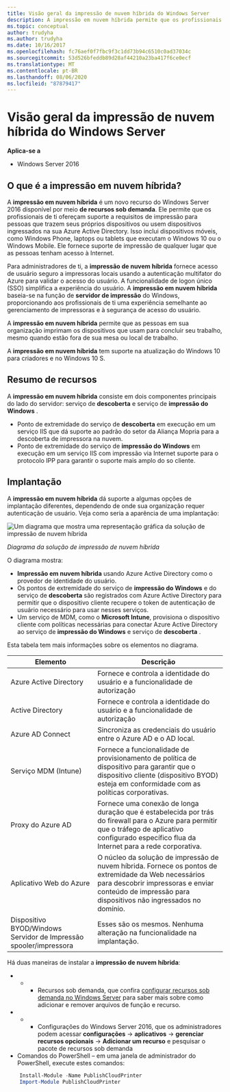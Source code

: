 ```yaml
---
title: Visão geral da impressão de nuvem híbrida do Windows Server
description: A impressão em nuvem híbrida permite que os profissionais de ti ofereçam suporte aos requisitos de impressão para BYOD ou dispositivos ingressados no domínio.
ms.topic: conceptual
author: trudyha
ms.author: trudyha
ms.date: 10/16/2017
ms.openlocfilehash: fc76aef0f7fbc9f3c1dd73b94c6510c0ad37034c
ms.sourcegitcommit: 53d526bfeddb89d28af44210a23ba417f6ce0ecf
ms.translationtype: MT
ms.contentlocale: pt-BR
ms.lasthandoff: 08/06/2020
ms.locfileid: "87879417"
---
```

# <a name="windows-server-hybrid-cloud-print-overview"></a>Visão geral da impressão de nuvem híbrida do Windows Server

**Aplica-se a**
-   Windows Server 2016

## <a name="what-is-hybrid-cloud-print"></a>O que é a impressão em nuvem híbrida?
A **impressão em nuvem híbrida** é um novo recurso do Windows Server 2016 disponível por meio **de recursos sob demanda**. Ele permite que os profissionais de ti ofereçam suporte a requisitos de impressão para pessoas que trazem seus próprios dispositivos ou usem dispositivos ingressados na sua Azure Active Directory. Isso inclui dispositivos móveis, como Windows Phone, laptops ou tablets que executam o Windows 10 ou o Windows Mobile. Ele fornece suporte de impressão de qualquer lugar que as pessoas tenham acesso à Internet.

Para administradores de ti, a **impressão de nuvem híbrida** fornece acesso de usuário seguro a impressoras locais usando a autenticação multifator do Azure para validar o acesso do usuário. A funcionalidade de logon único (SSO) simplifica a experiência do usuário. A **impressão em nuvem híbrida** baseia-se na função de **servidor de impressão** do Windows, proporcionando aos profissionais de ti uma experiência semelhante ao gerenciamento de impressoras e à segurança de acesso do usuário.

A **impressão em nuvem híbrida** permite que as pessoas em sua organização imprimam os dispositivos que usam para concluir seu trabalho, mesmo quando estão fora de sua mesa ou local de trabalho.

A **impressão em nuvem híbrida** tem suporte na atualização do Windows 10 para criadores e no Windows 10 S.

## <a name="feature-summary"></a>Resumo de recursos
A **impressão em nuvem híbrida** consiste em dois componentes principais do lado do servidor: serviço de **descoberta** e serviço de **impressão do Windows** .
- Ponto de extremidade do serviço de **descoberta** em execução em um serviço IIS que dá suporte ao padrão do setor da Aliança Mopria para a descoberta de impressora na nuvem.
- Ponto de extremidade do serviço de **impressão do Windows** em execução em um serviço IIS com impressão via Internet suporte para o protocolo IPP para garantir o suporte mais amplo do so cliente.

## <a name="deployment"></a>Implantação
A **impressão em nuvem híbrida** dá suporte a algumas opções de implantação diferentes, dependendo de onde sua organização requer autenticação de usuário. Veja como seria a aparência de uma implantação:

![Um diagrama que mostra uma representação gráfica da solução de impressão de nuvem híbrida](../media/hybrid-cloud-print/wshcp-deployment-options.png)

*Diagrama da solução de impressão de nuvem híbrida*

O diagrama mostra:
- **Impressão em nuvem híbrida** usando Azure Active Directory como o provedor de identidade do usuário.
- Os pontos de extremidade do serviço de **impressão do Windows** e do serviço de **descoberta** são registrados com Azure Active Directory para permitir que o dispositivo cliente recupere o token de autenticação de usuário necessário para usar nesses serviços.
- Um serviço de MDM, como o **Microsoft Intune**, provisiona o dispositivo cliente com políticas necessárias para conectar Azure Active Directory ao serviço de **impressão do Windows** e serviço de **descoberta** .

Esta tabela tem mais informações sobre os elementos no diagrama.

| Elemento | Descrição |
| ------- | ----------- |
| Azure Active Directory  | Fornece e controla a identidade do usuário e a funcionalidade de autorização |
| Active Directory        | Fornece e controla a identidade do usuário e a funcionalidade de autorização |
| Azure AD Connect  | Sincroniza as credenciais do usuário entre o Azure AD e o AD local. |
| Serviço MDM (Intune) | Fornece a funcionalidade de provisionamento de política de dispositivo para garantir que o dispositivo cliente (dispositivo BYOD) esteja em conformidade com as políticas corporativas. |
| Proxy do Azure AD | Fornece uma conexão de longa duração que é estabelecida por trás do firewall para o Azure para permitir que o tráfego de aplicativo configurado específico flua da Internet para a rede corporativa. |
| Aplicativo Web do Azure | O núcleo da solução de impressão de nuvem híbrida. Fornece os pontos de extremidade da Web necessários para descobrir impressoras e enviar conteúdo de impressão para dispositivos não ingressados no domínio. |
| Dispositivo BYOD/Windows Servidor de Impressão spooler/impressora | Esses são os mesmos. Nenhuma alteração na funcionalidade na implantação. |

Há duas maneiras de instalar a **impressão de nuvem híbrida**:
- * * Recursos sob demanda, que confira [configurar recursos sob demanda no Windows Server](https://docs.microsoft.com/windows-server/administration/server-manager/configure-features-on-demand-in-windows-server) para saber mais sobre como adicionar e remover arquivos de função e recurso.
- * * Configurações do Windows Server 2016, que os administradores podem acessar **configurações**  ->  **aplicativos**  ->  **gerenciar recursos opcionais**  ->  **Adicionar um recurso** e pesquisar o pacote de recursos sob demanda
- Comandos do PowerShell – em uma janela de administrador do PowerShell, execute estes comandos:

```PowerShell
    Install-Module -Name PublishCloudPrinter
    Import-Module PublishCloudPrinter
```
